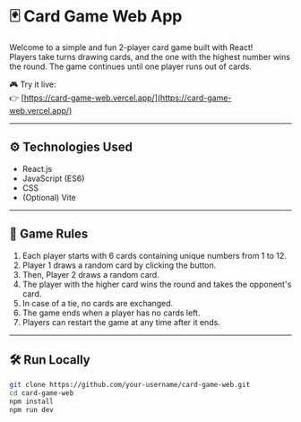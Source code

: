 # 🃏 Card Game Web App

Welcome to a simple and fun 2-player card game built with React!  
Players take turns drawing cards, and the one with the highest number wins the round. The game continues until one player runs out of cards.

🎮 Try it live:  
👉 [https://card-game-web.vercel.app/](https://card-game-web.vercel.app/)

---

## ⚙️ Technologies Used

- React.js
- JavaScript (ES6)
- CSS
- (Optional) Vite

---

## 🧠 Game Rules

1. Each player starts with 6 cards containing unique numbers from 1 to 12.
2. Player 1 draws a random card by clicking the button.
3. Then, Player 2 draws a random card.
4. The player with the higher card wins the round and takes the opponent's card.
5. In case of a tie, no cards are exchanged.
6. The game ends when a player has no cards left.
7. Players can restart the game at any time after it ends.

---

## 🛠️ Run Locally

```bash
git clone https://github.com/your-username/card-game-web.git
cd card-game-web
npm install
npm run dev
